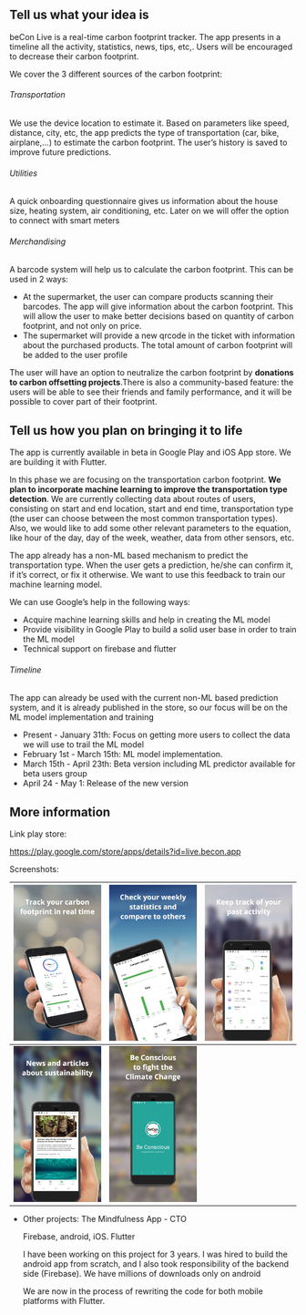 ## Tell us what your idea is

beCon Live is a real-time carbon footprint tracker. The app presents in a timeline all the activity, statistics, news, tips, etc,. Users will be encouraged to decrease their carbon footprint.

We cover the 3 different sources of the carbon footprint:

###### Transportation

We use the device location to estimate it. Based on parameters like speed, distance, city, etc, the app predicts the type of transportation (car, bike, airplane,...) to estimate the carbon footprint. The user’s history is saved to improve future predictions.

###### Utilities

A quick onboarding questionnaire gives us information about the house size, heating system, air conditioning, etc. Later on we will offer the option to connect with smart meters

###### Merchandising

A barcode system will help us to calculate the carbon footprint. This can be used in 2 ways:

- At the supermarket, the user can compare products scanning their barcodes. The app will give information about the carbon footprint. This will allow the user to make better decisions based on quantity of carbon footprint, and not only on price.
- The supermarket will provide a new qrcode in the ticket with information about the purchased products. The total amount of carbon footprint will be added to the user profile

The user will have an option to neutralize the carbon footprint by **donations to carbon offsetting projects**.There is also a community-based feature: the users will be able to see their friends and family performance, and it will be possible to cover part of their footprint.

## Tell us how you plan on bringing it to life

The app is currently available in beta in Google Play and iOS App store. We are building it with Flutter.

In this phase we are focusing on the transportation carbon footprint. **We plan to incorporate machine learning to improve the transportation type detection**. We are currently collecting data about routes of users, consisting on start and end location, start and end time, transportation type (the user can choose between the most common transportation types). Also, we would like to add some other relevant parameters to the equation, like hour of the day, day of the week, weather, data from other sensors, etc.

The app already has a non-ML based mechanism to predict the transportation type. When the user gets a prediction, he/she can confirm it, if it’s correct, or fix it otherwise. We want to use this feedback to train our machine learning model.

We can use Google’s help in the following ways:

- Acquire machine learning skills and help in creating the ML model
- Provide visibility in Google Play to build a solid user base in order to train the ML model
- Technical support on firebase and flutter

###### Timeline

The app can already be used with the current non-ML based prediction system, and it is already published in the store, so our focus will be on the ML model implementation and training

- Present - January 31th: Focus on getting more users to collect the data we will use to trail the ML model
- February 1st - March 15th: ML model implementation.
- March 15th - April 23th: Beta version including ML predictor available for beta users group
- April 24 - May 1: Release of the new version

## More information

Link play store:

https://play.google.com/store/apps/details?id=live.becon.app

Screenshots:

|   ![2](images/0.jpg)   |   ![1](images/1.jpg)   |   ![2](images/2.jpg)   |
| ---- | ---- | ---- |
|   ![3](images/3.jpg)   |   ![4](images/4.jpg)   |      |









- Other projects: The Mindfulness App - CTO

  Firebase, android, iOS. Flutter

  I have been working on this project for 3 years. I was hired to build the android app from scratch, and I also took responsibility of the backend side (Firebase). We have millions of downloads only on android

  We are now in the process of rewriting the code for both mobile platforms with Flutter.